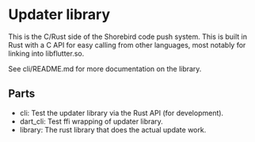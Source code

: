 # Updater library

This is the C/Rust side of the Shorebird code push system.  This is built
in Rust with a C API for easy calling from other languages, most notably
for linking into libflutter.so.

See cli/README.md for more documentation on the library.

## Parts
* cli: Test the updater library via the Rust API (for development).
* dart_cli: Test ffi wrapping of updater library.
* library: The rust library that does the actual update work.
